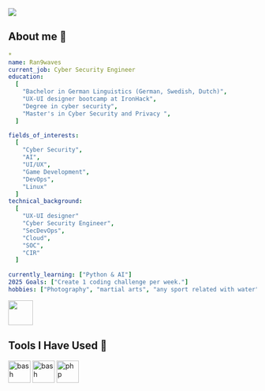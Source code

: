 
<img src="https://capsule-render.vercel.app/api?text=Welcome!&animation=fadeIn&type=waving&color=gradient&height=200&width=auto"/>


## About me 👋

```yaml
*
name: Ran9waves
current_job: Cyber Security Engineer
education:
  [
    "Bachelor in German Linguistics (German, Swedish, Dutch)",
    "UX-UI designer bootcamp at IronHack",
    "Degree in cyber security",
    "Master's in Cyber Security and Privacy ",
  ]

fields_of_interests:
  [
    "Cyber Security",
    "AI",
    "UI/UX",
    "Game Development",
    "DevOps",
    "Linux"
  ]
technical_background:
  [
    "UX-UI designer"
    "Cyber Security Engineer",
    "SecDevOps",
    "Cloud",
    "SOC",
    "CIR"
  ]
  
currently_learning: ["Python & AI"]
2025 Goals: ["Create 1 coding challenge per week."]
hobbies: ["Photography", "martial arts", "any sport related with water", "cooking", "cinema"] *
```

<a href="https://www.linkedin.com/thepiyushmalhotra/">
  <img height="50" src="https://user-images.githubusercontent.com/46517096/166974368-9798f39f-1f46-499c-b14e-81f0a3f83a06.png"/>
</a>

## Tools I Have Used 👋
<p><p align="left">
<img src="https://cdn.jsdelivr.net/gh/devicons/devicon/icons/vscode/vscode-original.svg" alt="bash" width="45" height="45"/>
<img src="https://cdn.jsdelivr.net/gh/devicons/devicon/icons/bash/python-original.svg" alt="bash" width="45" height="45"/>
<img src="https://cdn.jsdelivr.net/gh/devicons/devicon/icons/php/figma-original.svg" alt="php" width="45" height="45"/>
</p> </p>
